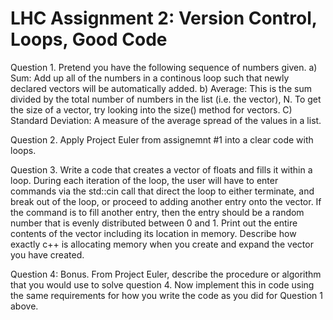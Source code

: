 # LHC Assignment 2: Version Control, Loops, Good Code 

Question 1. Pretend you have the following sequence of numbers given. 
a) Sum: Add up all of the numbers in a continous loop such that newly declared vectors will be automatically added.
b) Average: This is the sum divided by the total number of numbers in the list (i.e. the vector), N. To get the size of a vector, try looking into the size() method for vectors.
C) Standard Deviation: A measure of the average spread of the values in a list. 

Question 2. Apply Project Euler from assignemnt #1 into a clear code with loops. 

Question 3. Write a code that creates a vector of floats and fills it within a
loop. During each iteration of the loop, the user will have to enter commands via the std::cin call that direct the loop to either terminate, and break out of the loop, or proceed to adding another entry onto the vector. If the command is to fill another entry, then the entry should be a random number that is evenly distributed between 0 and 1. Print out the entire contents of the vector including its location in memory. Describe how exactly c++ is allocating memory when you create and expand the vector you have created.

Question 4: Bonus. From Project Euler, describe the procedure or algorithm that you would use to solve question 4. Now implement this in code using the same requirements for how you write the code as you did for Question 1 above.
